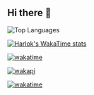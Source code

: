 ## Hi there 👋
<!--![Your GitHub Stats](https://github-readme-stats.vercel.app/api?username=alifa-ara-heya)-->

![Top Languages](https://github-readme-stats.vercel.app/api/top-langs/?username=alifa-ara-heya&bg_color=1A202C&title_color=2F855A&text_color=ffffff)

[![Harlok's WakaTime stats](https://github-readme-stats.vercel.app/api/wakatime?username=alifa_ara&layout=compact&bg_color=1A202C&title_color=2F855A&text_color=ffffff)](https://github.com/anuraghazra/github-readme-stats)

[![wakatime](https://wakatime.com/badge/user/1909c32d-63f3-4bc1-93c3-9f083e022254.svg)](https://wakatime.com/@1909c32d-63f3-4bc1-93c3-9f083e022254)

[![wakapi](https://wakapi.dev/api/badge/alifa-ara/alifa-ara/interval:30_days?label=last%2030d)](https://wakapi.dev/alifa-ara)

[![wakatime](https://github-readme-stats.vercel.app/api/wakatime?username=alifa-ara&api_domain=wakapi.dev&bg_color=1A202C&title_color=2F855A&icon_color=2F855A&text_color=ffffff&custom_title=Wakapi%20Week%20Stats&layout=compact)](https://wakapi.dev/alifa-ara)

<!--[![GitHub Streak](https://streak-stats.demolab.com/?user=alifa-ara-heya)](https://git.io/streak-stats)-->

<!--![GitHub Streak](https://streak-stats.demolab.com/?user=alifa-ara-heya)-->


<!--
**alifa-ara-heya/alifa-ara-heya** is a ✨ _special_ ✨ repository because its `README.md` (this file) appears on your GitHub profile.

Here are some ideas to get you started:

- 🔭 I’m currently working on ...
- 🌱 I’m currently learning ...
- 👯 I’m looking to collaborate on ...
- 🤔 I’m looking for help with ...
- 💬 Ask me about ...
- 📫 How to reach me: ...
- 😄 Pronouns: ...
- ⚡ Fun fact: ...
-->
